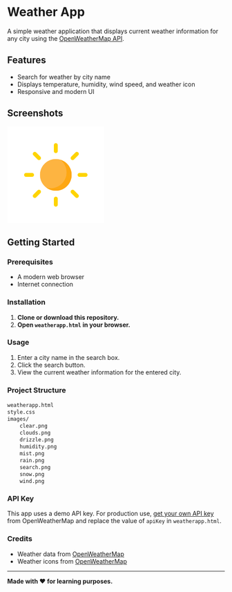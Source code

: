 # Weather App

A simple weather application that displays current weather information for any city using the [OpenWeatherMap API](https://openweathermap.org/api).

## Features

- Search for weather by city name
- Displays temperature, humidity, wind speed, and weather icon
- Responsive and modern UI

## Screenshots

![Weather App Screenshot](images/clear.png)

## Getting Started

### Prerequisites

- A modern web browser
- Internet connection

### Installation

1. **Clone or download this repository.**
2. **Open `weatherapp.html` in your browser.**

### Usage

1. Enter a city name in the search box.
2. Click the search button.
3. View the current weather information for the entered city.

### Project Structure

```
weatherapp.html
style.css
images/
    clear.png
    clouds.png
    drizzle.png
    humidity.png
    mist.png
    rain.png
    search.png
    snow.png
    wind.png
```

### API Key

This app uses a demo API key. For production use, [get your own API key](https://openweathermap.org/appid) from OpenWeatherMap and replace the value of `apiKey` in `weatherapp.html`.

### Credits

- Weather data from [OpenWeatherMap](https://openweathermap.org/)
- Weather icons from [OpenWeatherMap](https://openweathermap.org/weather-conditions)

---

**Made with ❤️ for learning purposes.**
